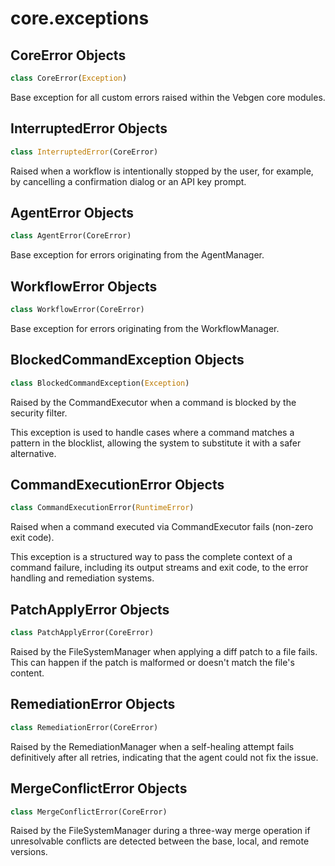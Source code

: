 <a id="core.exceptions"></a>

# core.exceptions

<a id="core.exceptions.CoreError"></a>

## CoreError Objects

```python
class CoreError(Exception)
```

Base exception for all custom errors raised within the Vebgen core modules.

<a id="core.exceptions.InterruptedError"></a>

## InterruptedError Objects

```python
class InterruptedError(CoreError)
```

Raised when a workflow is intentionally stopped by the user, for example,
by cancelling a confirmation dialog or an API key prompt.

<a id="core.exceptions.AgentError"></a>

## AgentError Objects

```python
class AgentError(CoreError)
```

Base exception for errors originating from the AgentManager.

<a id="core.exceptions.WorkflowError"></a>

## WorkflowError Objects

```python
class WorkflowError(CoreError)
```

Base exception for errors originating from the WorkflowManager.

<a id="core.exceptions.BlockedCommandException"></a>

## BlockedCommandException Objects

```python
class BlockedCommandException(Exception)
```

Raised by the CommandExecutor when a command is blocked by the security filter.

This exception is used to handle cases where a command matches a pattern
in the blocklist, allowing the system to substitute it with a safer alternative.

<a id="core.exceptions.CommandExecutionError"></a>

## CommandExecutionError Objects

```python
class CommandExecutionError(RuntimeError)
```

Raised when a command executed via CommandExecutor fails (non-zero exit code).

This exception is a structured way to pass the complete context of a command
failure, including its output streams and exit code, to the error handling
and remediation systems.

<a id="core.exceptions.PatchApplyError"></a>

## PatchApplyError Objects

```python
class PatchApplyError(CoreError)
```

Raised by the FileSystemManager when applying a diff patch to a file fails.
This can happen if the patch is malformed or doesn't match the file's content.

<a id="core.exceptions.RemediationError"></a>

## RemediationError Objects

```python
class RemediationError(CoreError)
```

Raised by the RemediationManager when a self-healing attempt fails definitively
after all retries, indicating that the agent could not fix the issue.

<a id="core.exceptions.MergeConflictError"></a>

## MergeConflictError Objects

```python
class MergeConflictError(CoreError)
```

Raised by the FileSystemManager during a three-way merge operation if
unresolvable conflicts are detected between the base, local, and remote versions.

